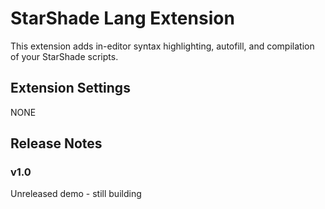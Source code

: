 # StarShade Lang Extension
This extension adds in-editor syntax highlighting, autofill, and compilation of your StarShade scripts.

## Extension Settings
NONE

## Release Notes
### v1.0
Unreleased demo - still building
